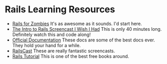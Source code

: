 # Rails Learning Resources

* [Rails for Zombies](http://railsforzombies.org/) It's as awesome as it sounds. I'd start here.
* [The Intro to Rails Screencast I Wish I Had](http://code.tutsplus.com/tutorials/the-intro-to-rails-screencast-i-wish-i-had--net-22191) This is only 40 minutes long. Definitely watch this and code along!
* [Official Documentation](http://guides.rubyonrails.org/) These docs are some of the best docs ever. They hold your hand for a while.
* [RailsCast](http://railscasts.com/) These are really fantastic screencasts.
* [Rails Tutorial](https://www.railstutorial.org/book) This is one of the best free books around.
